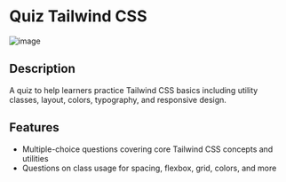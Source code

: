 # Quiz Tailwind CSS
![image](https://github.com/user-attachments/assets/2cb27d28-7522-4a30-9d2c-589c3f856a1c)

## Description

A quiz to help learners practice Tailwind CSS basics including utility classes, layout, colors, typography, and responsive design.

## Features

* Multiple-choice questions covering core Tailwind CSS concepts and utilities
* Questions on class usage for spacing, flexbox, grid, colors, and more
